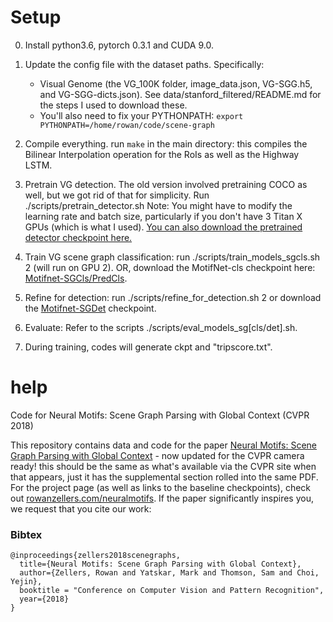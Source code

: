# Setup

0. Install python3.6, pytorch 0.3.1 and CUDA 9.0. 

1. Update the config file with the dataset paths. Specifically:
    - Visual Genome (the VG_100K folder, image_data.json, VG-SGG.h5, and VG-SGG-dicts.json). See data/stanford_filtered/README.md for the steps I used to download these.
    - You'll also need to fix your PYTHONPATH: ```export PYTHONPATH=/home/rowan/code/scene-graph``` 

2. Compile everything. run ```make``` in the main directory: this compiles the Bilinear Interpolation operation for the RoIs as well as the Highway LSTM.

3. Pretrain VG detection. The old version involved pretraining COCO as well, but we got rid of that for simplicity. Run ./scripts/pretrain_detector.sh
Note: You might have to modify the learning rate and batch size, particularly if you don't have 3 Titan X GPUs (which is what I used). [You can also download the pretrained detector checkpoint here.](https://drive.google.com/open?id=11zKRr2OF5oclFL47kjFYBOxScotQzArX)

4. Train VG scene graph classification: run ./scripts/train_models_sgcls.sh 2 (will run on GPU 2). OR, download the MotifNet-cls checkpoint here: [Motifnet-SGCls/PredCls](https://drive.google.com/open?id=12qziGKYjFD3LAnoy4zDT3bcg5QLC0qN6).
5. Refine for detection: run ./scripts/refine_for_detection.sh 2 or download the [Motifnet-SGDet](https://drive.google.com/open?id=1thd_5uSamJQaXAPVGVOUZGAOfGCYZYmb) checkpoint.
6. Evaluate: Refer to the scripts ./scripts/eval_models_sg[cls/det].sh.

7. During training, codes will generate ckpt and "tripscore.txt".

# help

Code for Neural Motifs: Scene Graph Parsing with Global Context (CVPR 2018)

This repository contains data and code for the paper [Neural Motifs: Scene Graph Parsing with Global Context](https://arxiv.org/abs/1711.06640v2) - now updated for the CVPR camera ready! this should be the same as what's available via the CVPR site when that appears, just it has the supplemental section rolled into the same PDF. For the project page (as well as links to the baseline checkpoints), check out [rowanzellers.com/neuralmotifs](https://rowanzellers.com/neuralmotifs). If the paper significantly inspires you, we request that you cite our work:

### Bibtex

```
@inproceedings{zellers2018scenegraphs,
  title={Neural Motifs: Scene Graph Parsing with Global Context},
  author={Zellers, Rowan and Yatskar, Mark and Thomson, Sam and Choi, Yejin},
  booktitle = "Conference on Computer Vision and Pattern Recognition",  
  year={2018}
}
```



